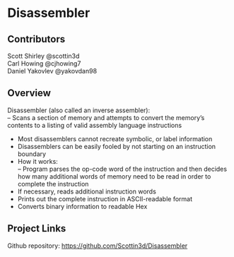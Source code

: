 # Disassembler
## Contributors  
Scott Shirley @scottin3d  
Carl Howing @cjhowing7  
Daniel Yakovlev @yakovdan98  

## Overview
Disassembler (also called an inverse assembler):  
– Scans a section of memory and attempts to convert the memory’s contents to a listing of valid assembly language instructions  
- Most disassemblers cannot recreate symbolic, or label information  
- Disassemblers can be easily fooled by not starting on an instruction boundary  
- How it works:  
– Program parses the op-code word of the instruction and then decides how many additional words of memory need to be read in order to complete the instruction  
- If necessary, reads additional instruction words  
- Prints out the complete instruction in ASCII-readable format  
- Converts binary information to readable Hex

## Project Links
Github repository: https://github.com/Scottin3d/Disassembler